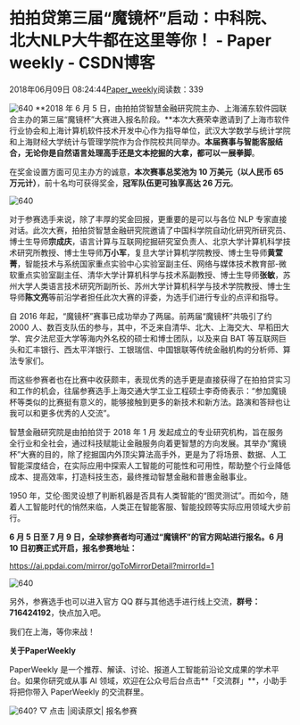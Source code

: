
# 拍拍贷第三届“魔镜杯”启动：中科院、北大NLP大牛都在这里等你！ - Paper weekly - CSDN博客


2018年06月09日 08:24:44[Paper_weekly](https://me.csdn.net/c9Yv2cf9I06K2A9E)阅读数：339


![640](https://ss.csdn.net/p?https://mmbiz.qpic.cn/mmbiz_gif/VBcD02jFhgm9RFr5icmiaj0bibJxUeIGdAFHNM4G6PJEiccw293RuVnOiadQ4zcdibdJa5FFfn0ZMgpbKib4AAKD8dm2w/640)
**2018 年 6 月 5 日，由拍拍贷智慧金融研究院主办、上海浦东软件园联合主办的第三届“魔镜杯”大赛进入报名阶段。**本次大赛荣幸邀请到了上海市软件行业协会和上海计算机软件技术开发中心作为指导单位，武汉大学数学与统计学院和上海财经大学统计与管理学院作为合作院校共同举办。**本届赛事与智能客服结合，无论你是自然语言处理高手还是文本挖掘的大拿，都可以一展拳脚**。

在奖金设置方面可见主办方的诚意，**本次赛事总奖池为 10 万美元（以人民币 65 万元计）**，前十名均可获得奖金，**冠军队伍更可独享高达 26 万元**。

![640](https://ss.csdn.net/p?https://mmbiz.qpic.cn/mmbiz_png/VBcD02jFhgnmibYWpic3oQ7TicyMaQe1GC3J05amYcibJpObrzdKrJVPHOibefDib8Pgp5GF3kwPSYH8Rag1icZuLPsKg/640)

对于参赛选手来说，除了丰厚的奖金回报，更重要的是可以与各位 NLP 专家直接对话。此次大赛，拍拍贷智慧金融研究院邀请了中国科学院自动化研究所研究员、博士生导师**宗成庆**，语言计算与互联网挖掘研究室负责人、北京大学计算机科学技术研究所教授、博士生导师**万小军**，复旦大学计算机学院教授、博士生导师**黄萱菁**，智能技术与系统国家重点实验中心实验室副主任、网络与媒体技术教育部-微软重点实验室副主任、清华大学计算机科学与技术系副教授、博士生导师**张敏**，苏州大学人类语言技术研究所副所长、苏州大学计算机科学与技术学院教授、博士生导师**陈文亮**等前沿学者担任此次大赛的评委，为选手们进行专业的点评和指导。

自 2016 年起，“魔镜杯”赛事已成功举办了两届。前两届“魔镜杯”共吸引了约 2000 人、数百支队伍的参与，其中，不乏来自清华、北大、上海交大、早稻田大学、宾夕法尼亚大学等海内外名校的硕士和博士团队，以及来自 BAT 等互联网巨头和汇丰银行、西太平洋银行、工银瑞信、中国银联等传统金融机构的分析师、算法专家们。

而这些参赛者也在比赛中收获颇丰，表现优秀的选手更是直接获得了在拍拍贷实习和工作的机会，往届参赛选手上海交通大学工业工程硕士李奇倚表示：“参加魔镜杯等类似的比赛挺有意义的，能够接触到更多的新技术和新方法。路演和答辩也让我可以和更多优秀的人交流”。

智慧金融研究院是由拍拍贷于 2018 年 1 月 发起成立的专业研究机构，旨在服务全行业和全社会，通过科技赋能让金融服务向着更智慧的方向发展。其举办“魔镜杯”大赛的目的，除了挖掘国内外顶尖算法高手外，更是为了将场景、数据、人工智能深度结合，在实际应用中探索人工智能的可能性和可用性，帮助整个行业降低成本、提高效率，打造科技生态，最终推动智慧金融和普惠金融事业。

1950 年，艾伦·图灵设想了判断机器是否具有人类智能的“图灵测试”。而如今，随着人工智能时代的悄然来临，人类正在智能客服、智能投顾等实际应用领域大步前行。

**6 月 5 日至 7 月 9 日，全球参赛者均可通过“魔镜杯”的官方网站进行报名。6 月 10 日初赛正式开启，报名参赛地址：**

https://ai.ppdai.com/mirror/goToMirrorDetail?mirrorId=1

![640](https://ss.csdn.net/p?https://mmbiz.qpic.cn/mmbiz_png/VBcD02jFhgnmibYWpic3oQ7TicyMaQe1GC3FRnwkL86nntqVlSkBKKbUUCiaYS2ZSaILQ5B4OrKJZ79D0iabshA7tnA/640)

另外，参赛选手也可以进入官方 QQ 群与其他选手进行线上交流，**群号：716424192**，快点加入吧。

我们在上海，等你来战！


**关于PaperWeekly**

PaperWeekly 是一个推荐、解读、讨论、报道人工智能前沿论文成果的学术平台。如果你研究或从事 AI 领域，欢迎在公众号后台点击**「交流群」**，小助手将把你带入 PaperWeekly 的交流群里。

![640?](https://ss.csdn.net/p?https://mmbiz.qpic.cn/mmbiz_gif/VBcD02jFhgkXb8A1kiafKxib8NXiaPMU8mQvRWVBtFNic4G5b5GDD7YdwrsCAicOc8kp5tdEOU3x7ufnleSbKkiaj5Dg/640?)
▽ 点击 |阅读原文| 报名参赛



